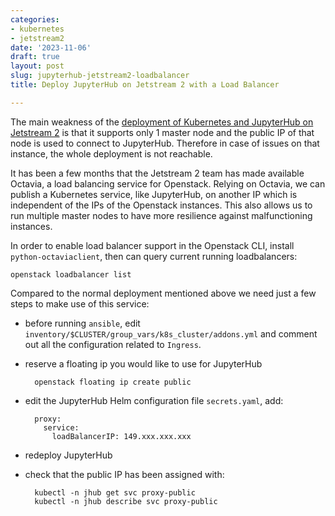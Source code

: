 ```yaml
---
categories:
- kubernetes
- jetstream2
date: '2023-11-06'
draft: true
layout: post
slug: jupyterhub-jetstream2-loadbalancer
title: Deploy JupyterHub on Jetstream 2 with a Load Balancer

---
```


The main weakness of the [deployment of Kubernetes and JupyterHub on Jetstream 2](./2023-07-19-jetstream2_kubernetes_kubespray.md) is that it supports only 1 master node and the public IP of that node is used to connect to JupyterHub. Therefore in case of issues on that instance, the whole deployment is not reachable.

It has been a few months that the Jetstream 2 team has made available Octavia, a load balancing service for Openstack.
Relying on Octavia, we can publish a Kubernetes service, like JupyterHub, on another IP which is independent of the IPs of the Openstack instances.
This also allows us to run multiple master nodes to have more resilience against malfunctioning instances.

In order to enable load balancer support in the Openstack CLI, install `python-octaviaclient`, then can query current running loadbalancers:

    openstack loadbalancer list

Compared to the normal deployment mentioned above we need just a few steps to make use of this service:

* before running `ansible`, edit `inventory/$CLUSTER/group_vars/k8s_cluster/addons.yml` and comment out all the configuration related to `Ingress`.
* reserve a floating ip you would like to use for JupyterHub

        openstack floating ip create public

* edit the JupyterHub Helm configuration file `secrets.yaml`, add:

        proxy:
          service:
            loadBalancerIP: 149.xxx.xxx.xxx

* redeploy JupyterHub
* check that the public IP has been assigned with:

        kubectl -n jhub get svc proxy-public
        kubectl -n jhub describe svc proxy-public

